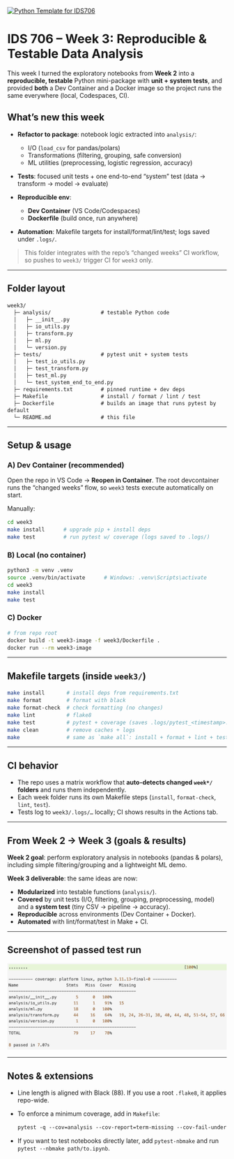 [![Python Template for IDS706](https://github.com/nyonyoko/IDS706_Data_Engineering_Systems/actions/workflows/main.yml/badge.svg)](https://github.com/nyonyoko/IDS706_Data_Engineering_Systems/actions/workflows/main.yml)

# IDS 706 – Week 3: Reproducible & Testable Data Analysis

This week I turned the exploratory notebooks from **Week 2** into a **reproducible, testable** Python mini-package with **unit + system tests**, and provided **both** a Dev Container and a Docker image so the project runs the same everywhere (local, Codespaces, CI).

## What’s new this week

* **Refactor to package**: notebook logic extracted into `analysis/`:

  * I/O (`load_csv` for pandas/polars)
  * Transformations (filtering, grouping, safe conversion)
  * ML utilities (preprocessing, logistic regression, accuracy)
* **Tests**: focused unit tests + one end-to-end “system” test (data → transform → model → evaluate)
* **Reproducible env**:

  * **Dev Container** (VS Code/Codespaces)
  * **Dockerfile** (build once, run anywhere)
* **Automation**: Makefile targets for install/format/lint/test; logs saved under `.logs/`.

> This folder integrates with the repo’s “changed weeks” CI workflow, so pushes to `week3/` trigger CI for `week3` only.

---

## Folder layout

```
week3/
  ├─ analysis/                # testable Python code
  │   ├─ __init__.py
  │   ├─ io_utils.py
  │   ├─ transform.py
  │   ├─ ml.py
  │   └─ version.py
  ├─ tests/                   # pytest unit + system tests
  │   ├─ test_io_utils.py
  │   ├─ test_transform.py
  │   ├─ test_ml.py
  │   └─ test_system_end_to_end.py
  ├─ requirements.txt         # pinned runtime + dev deps
  ├─ Makefile                 # install / format / lint / test
  ├─ Dockerfile               # builds an image that runs pytest by default
  └─ README.md                # this file
```

---

## Setup & usage

### A) Dev Container (recommended)

Open the repo in VS Code → **Reopen in Container**.
The root devcontainer runs the “changed weeks” flow, so `week3` tests execute automatically on start.

Manually:

```bash
cd week3
make install      # upgrade pip + install deps
make test         # run pytest w/ coverage (logs saved to .logs/)
```

### B) Local (no container)

```bash
python3 -m venv .venv
source .venv/bin/activate      # Windows: .venv\Scripts\activate
cd week3
make install
make test
```

### C) Docker

```bash
# from repo root
docker build -t week3-image -f week3/Dockerfile .
docker run --rm week3-image
```

---

## Makefile targets (inside `week3/`)

```bash
make install       # install deps from requirements.txt
make format        # format with black
make format-check  # check formatting (no changes)
make lint          # flake8
make test          # pytest + coverage (saves .logs/pytest_<timestamp>.log)
make clean         # remove caches + logs
make               # same as `make all`: install + format + lint + test
```

---

## CI behavior

* The repo uses a matrix workflow that **auto-detects changed `week*/` folders** and runs them independently.
* Each week folder runs its own Makefile steps (`install`, `format-check`, `lint`, `test`).
* Tests log to `week3/.logs/…` locally; CI shows results in the Actions tab.

---

## From Week 2 → Week 3 (goals & results)

**Week 2 goal**: perform exploratory analysis in notebooks (pandas & polars), including simple filtering/grouping and a lightweight ML demo.

**Week 3 deliverable**: the same ideas are now:

* **Modularized** into testable functions (`analysis/`).
* **Covered** by unit tests (I/O, filtering, grouping, preprocessing, model) and a **system test** (tiny CSV → pipeline → accuracy).
* **Reproducible** across environments (Dev Container + Docker).
* **Automated** with lint/format/test in Make + CI.

---

## Screenshot of passed test run
![Week 3 test run](assets/test_run.png)

---

## Notes & extensions

* Line length is aligned with Black (88). If you use a root `.flake8`, it applies repo-wide.
* To enforce a minimum coverage, add in `Makefile`:

  ```makefile
  pytest -q --cov=analysis --cov-report=term-missing --cov-fail-under=85
  ```
* If you want to test notebooks directly later, add `pytest-nbmake` and run `pytest --nbmake path/to.ipynb`.
